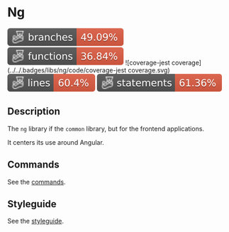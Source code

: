 # Ng

![coverage-branches](../../.badges/libs/ng/code/coverage-branches.svg)
![coverage-functions](../../.badges/libs/ng/code/coverage-functions.svg)
![coverage-jest coverage](../../.badges/libs/ng/code/coverage-jest coverage.svg)
![coverage-lines](../../.badges/libs/ng/code/coverage-lines.svg)
![coverage-statements](../../.badges/libs/ng/code/coverage-statements.svg)

## Description

The `ng` library if the `common` library, but for the frontend applications.

It centers its use around Angular.

## Commands

See the [commands](./docs/commands.md).

## Styleguide

See the [styleguide](./docs/styleguide.md).
